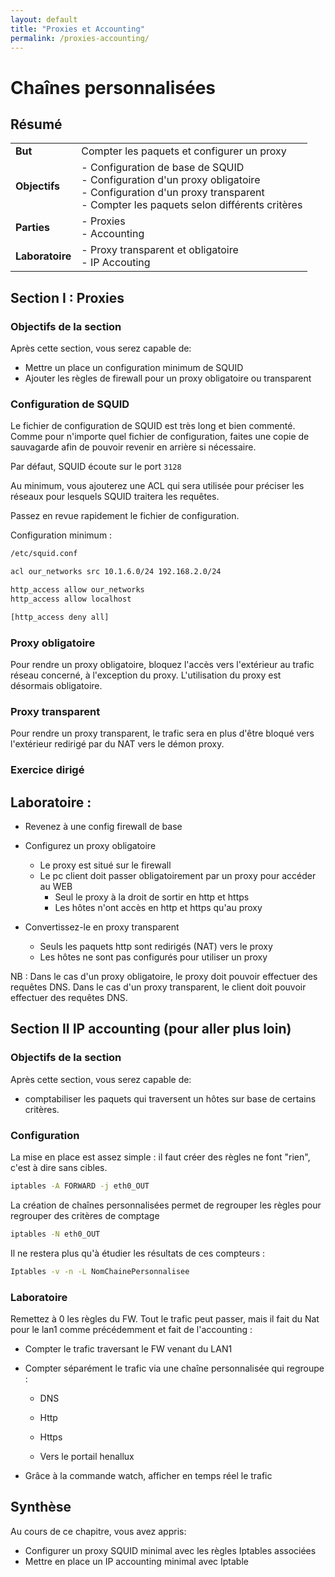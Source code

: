 ```yaml
---
layout: default
title: "Proxies et Accounting"
permalink: /proxies-accounting/
---
```



# Chaînes personnalisées

## Résumé

|                 |                                                              |
| --------------- | ------------------------------------------------------------ |
| **But**         | Compter les paquets et configurer un proxy                   |
| **Objectifs**   | -  Configuration de base de SQUID <br />- Configuration d'un proxy obligatoire <br />- Configuration d'un proxy transparent<br />- Compter les paquets selon différents critères |
| **Parties**     | - Proxies<br />- Accounting<br />                            |
| **Laboratoire** | - Proxy transparent et obligatoire<br />- IP Accouting       |

## Section I : Proxies

### Objectifs de la section

Après cette section, vous serez capable de:

* Mettre un place un configuration minimum de SQUID
* Ajouter les règles de firewall pour un proxy obligatoire ou transparent

### Configuration de SQUID

Le fichier de configuration de SQUID est très long et bien commenté. Comme pour n'importe quel fichier de configuration, faites une copie de sauvagarde afin de pouvoir revenir en arrière si nécessaire.

Par défaut, SQUID écoute sur le port `3128`

Au minimum, vous  ajouterez une ACL qui sera utilisée pour préciser les réseaux pour lesquels SQUID traitera les requêtes.

Passez en revue rapidement le fichier de configuration.

Configuration minimum :

```bash
/etc/squid.conf

acl our_networks src 10.1.6.0/24 192.168.2.0/24

http_access allow our_networks
http_access allow localhost

[http_access deny all]
```

### Proxy obligatoire

Pour rendre un proxy obligatoire, bloquez l'accès vers l'extérieur au trafic réseau concerné, à l'exception du proxy. L'utilisation du proxy est désormais obligatoire.

### Proxy transparent

Pour rendre un proxy transparent, le trafic sera en plus d'être bloqué vers l'extérieur redirigé par du NAT vers le démon proxy.

### Exercice dirigé



## Laboratoire :  

* Revenez à une config firewall de base

* Configurez un proxy obligatoire

  * Le proxy est situé sur le firewall
  * Le pc client doit passer obligatoirement par un proxy pour accéder au WEB
    * Seul le proxy à la droit de sortir en http et https
    * Les hôtes n'ont accès en http et https qu'au proxy

* Convertissez-le en proxy transparent

  * Seuls les paquets http sont redirigés (NAT) vers le proxy
  * Les hôtes ne sont pas configurés pour utiliser un proxy

NB : Dans le cas d'un proxy obligatoire, le proxy doit pouvoir effectuer des requêtes DNS. Dans le cas d'un proxy transparent, le client doit pouvoir effectuer des requêtes DNS.

## Section II IP accounting (pour aller plus loin)

### Objectifs de la section

Après cette section, vous serez capable de:

* comptabiliser les paquets qui traversent un hôtes sur base de certains critères.

### Configuration

La mise en place est assez simple : il faut créer des règles ne font "rien", c'est à dire sans cibles.

```bash
iptables -A FORWARD -j eth0_OUT
```

La création de chaînes personnalisées permet de regrouper les règles pour regrouper des critères de comptage

```bash
iptables -N eth0_OUT
```

Il ne restera plus qu'à étudier les résultats de ces compteurs :

```bash
Iptables -v -n -L NomChainePersonnalisee
```

### Laboratoire

Remettez à 0 les règles du FW. Tout le trafic peut passer, mais il fait du Nat pour le lan1 comme précédemment et fait de l'accounting :

* Compter le trafic traversant le FW venant du LAN1

* Compter séparément le trafic via une chaîne personnalisée qui regroupe :

  * DNS

  - Http

  - Https

  - Vers le portail henallux

* Grâce à la commande watch, afficher en temps réel le trafic

## Synthèse

Au cours de ce chapitre, vous avez appris:

* Configurer un proxy SQUID minimal avec les règles Iptables associées
* Mettre en place un IP accounting minimal avec Iptable
